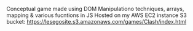 Conceptual game made using DOM Manipulationo techniques, arrays, mapping & various fucntions in JS
Hosted on my AWS EC2 instance S3 bucket: https://lesegosite.s3.amazonaws.com/games/Clash/index.html

